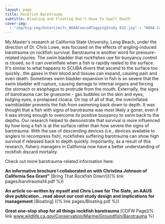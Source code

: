 ```yaml
---
layout: page
title: Rockfish Barotrauma
subtitle: Bloating and Floating Don't Have To Spell Death
cover-img: 
  - "img/big-img/OuterLimits_NOAACowcodTaggingStudy 032.jpg" : "NOAA Cowcod Tagging Trip"
---
```

My Master's research at California State University, Long Beach, under the direction of Dr. Chris Lowe, was focused on the effects of angling-induced barotrauma on rockfish survival. Barotrauma is another word for pressure-related injuries. The swim bladder that rockfishes use for buoyancy control is closed, so it can overinflate when a fish is rapidly reeled to the surface. It's similar to what happens to SCUBA divers that ascend to the surface too quickly...the gases in their blood and tissues can expand, causing pain and even death. Sometimes swim bladder expansion in fish is so severe that the swim bladder will rupture, causing damage to internal organs and forcing the stomach or esophagus to protrude from the mouth. Externally, the signs of barotrauma can be gruesome - gas bubbles on the skin and eyes, bulging eyes, a prolapsed cloaca. On top of all of that, the overinflated swimbladder prevents the fish from swimming back down to depth. It was thought that a fish with signs of barotrauma was most likely a goner, even if it was strong enough to overcome its positive buoyancy to swim back to the depths. Our research helped to demonstrate that survival is more influenced by how long a fish is at the surface rather than how severe the signs of barotrauma. With the use of descending devices (i.e., devices available to anglers to recompress fish), rockfishes suffering barotrauma can show high survival if released back to depth quickly. Importantly, as a result of this research, fishery managers in California now have a better understanding of rockfish discard mortality.  

Check out more barotrauma-related information here:

**An informative brochure I collaborated on with Christina Johnson of California Sea Grant"** [Bring That Rockfish Down!]({% link pages/barotrauma14.pdf %}) 

**An article co-written by myself and Chris Lowe for The Slate, an AAUS dive publication...read about our cool study design and implications for management** [Bloating] ({% link pages/Bloating.pdf %}) 

**Great one-stop shop for all things rockfish barotrauma** [CDFW Page](% link www.wildlife.ca.gov/Conservation/Marine/Groundfish/Barotrauma %)
